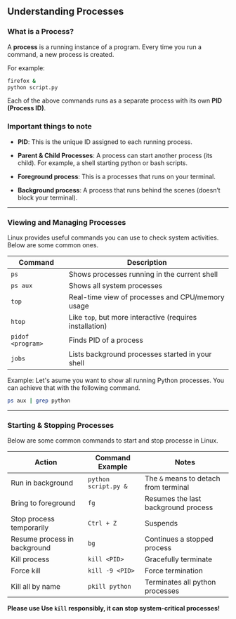 ## Understanding Processes

### What is a Process?

A **process** is a running instance of a program. Every time you run a command, a new process is created.

For example:

```bash
firefox &
python script.py
```

Each of the above commands runs as a separate process with its own **PID (Process ID)**.

### Important things to note

- **PID**: This is the unique ID assigned to each running process.
   
- **Parent & Child Processes**: A process can start another process (its child). For example, a shell starting python or bash scripts.
    
- **Foreground process**: This is a processes that runs on your terminal.
    
- **Background process**: A process that runs behind the scenes (doesn’t block your terminal).

---
### Viewing and Managing Processes
Linux provides useful commands you can use to check system activities. Below are some common ones.

| Command           | Description                                                 |
| ----------------- | ----------------------------------------------------------- |
| `ps`              | Shows processes running in the current shell                |
| `ps aux`          | Shows all system processes                                  |
| `top`             | Real-time view of processes and CPU/memory usage            |
| `htop`            | Like `top`, but more interactive (requires installation) |
| `pidof <program>` | Finds PID of a process                                      |
| `jobs`            | Lists background processes started in your shell            |

Example: Let's asume you want to show all running Python processes. You can achieve that with the following command.

```bash
ps aux | grep python
```

---
### Starting & Stopping Processes
Below are some common commands to start and stop processe in Linux.

| Action                       | Command Example      | Notes                               |
| ---------------------------- | -------------------- | ----------------------------------- |
| Run in background            | `python script.py &` | The `&` means to detach from terminal |
| Bring to foreground          | `fg`                 | Resumes the last background process |
| Stop process temporarily     | `Ctrl + Z`           | Suspends                            |
| Resume process in background | `bg`                 | Continues a stopped process         |
| Kill process                 | `kill <PID>`         | Gracefully terminate                |
| Force kill                   | `kill -9 <PID>`      | Force termination                   |
| Kill all by name             | `pkill python`       | Terminates all python processes     |

**Please use Use `kill` responsibly, it can stop system-critical processes!**
